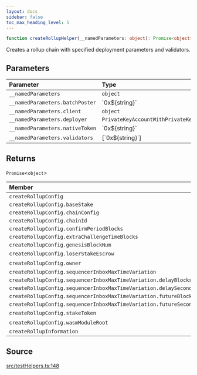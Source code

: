 ```yaml
---
layout: docs
sidebar: false
toc_max_heading_level: 5
---
```


```ts
function createRollupHelper(__namedParameters: object): Promise<object>;
```

Creates a rollup chain with specified deployment parameters and validators.

## Parameters

| Parameter                       | Type                              |
| :------------------------------ | :-------------------------------- |
| `__namedParameters`             | `object`                          |
| `__namedParameters.batchPoster` | \`0x$\{string\}\`                 |
| `__namedParameters.client`      | `object`                          |
| `__namedParameters.deployer`    | `PrivateKeyAccountWithPrivateKey` |
| `__namedParameters.nativeToken` | \`0x$\{string\}\`                 |
| `__namedParameters.validators`  | [\`0x$\{string\}\`]               |

## Returns

`Promise`\<`object`\>

| Member                                                            | Type                                                                            |
| :---------------------------------------------------------------- | :------------------------------------------------------------------------------ |
| `createRollupConfig`                                              | `object`                                                                        |
| `createRollupConfig.baseStake`                                    | `bigint`                                                                        |
| `createRollupConfig.chainConfig`                                  | `string`                                                                        |
| `createRollupConfig.chainId`                                      | `bigint`                                                                        |
| `createRollupConfig.confirmPeriodBlocks`                          | `bigint`                                                                        |
| `createRollupConfig.extraChallengeTimeBlocks`                     | `bigint`                                                                        |
| `createRollupConfig.genesisBlockNum`                              | `bigint`                                                                        |
| `createRollupConfig.loserStakeEscrow`                             | \`0x$\{string\}\`                                                               |
| `createRollupConfig.owner`                                        | \`0x$\{string\}\`                                                               |
| `createRollupConfig.sequencerInboxMaxTimeVariation`               | `object`                                                                        |
| `createRollupConfig.sequencerInboxMaxTimeVariation.delayBlocks`   | `bigint`                                                                        |
| `createRollupConfig.sequencerInboxMaxTimeVariation.delaySeconds`  | `bigint`                                                                        |
| `createRollupConfig.sequencerInboxMaxTimeVariation.futureBlocks`  | `bigint`                                                                        |
| `createRollupConfig.sequencerInboxMaxTimeVariation.futureSeconds` | `bigint`                                                                        |
| `createRollupConfig.stakeToken`                                   | \`0x$\{string\}\`                                                               |
| `createRollupConfig.wasmModuleRoot`                               | \`0x$\{string\}\`                                                               |
| `createRollupInformation`                                         | [`CreateRollupResults`](../../createRollup/type-aliases/CreateRollupResults.md) |

## Source

[src/testHelpers.ts:148](https://github.com/OffchainLabs/arbitrum-orbit-sdk/blob/9d5595a042e42f7d6b9af10a84816c98ea30f330/src/testHelpers.ts#L148)
